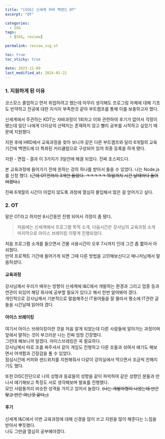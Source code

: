 ```yaml
---
title: "[SSG] 신세계 자바 백엔드 OT"
excerpt: "OT"

categories:
  - SSG
tags:
  - [SSG, review]

permalink: review_ssg_ot

toc: true
toc_sticky: true

date: 2023-12-09
last_modified_at: 2024-01-21
---
```

### 1. 지원하게 된 이유

코스모스 졸업하고 먼저 취업하려고 했는데 아무리 생각해도 프로그링 자체에 대해 기초도 빈약하고 전공에 대한 지식이 부족한것 같아 부트캠프를 통해 이를 보충하고자 했다.


신세계에서 주관하는 KDT는 자바과정이 1회차고 이와 관련하여 후기가 없어서 걱정이 됐는데 일단 나에게 더이상의 선택지는 존재하지 않고 빨리 공부를 시작하고 싶었기 때문에 지원했다.

지원 후에 HRD에서 교육과정을 찾아 보니까 같은 다른 부트캠프와 달리 6개월의 교육기간에 백엔드에 더 특화된 커리큘럼으로 구성되어 있어 최종 등록을 하게 됐다.

지원 - 면접 - 결과 이 3가지가 3일안에 해결 되었다. 진짜 초스피드다.

본 교육과정에 들어가기 전에 원하는 강의 하나를 받아서 들을 수 있었다.
나는 Node.js를 신청 했다. ~~(근데 OT전까지 3개만 들었다. ㅋㅋㅋㅋㅋ 15일까지 시간 날때마다 들어야겠다.)~~

진짜 6개월의 시간이 아깝지 않도록 과정에 열심히 몰입해서 많은 걸 얻어가고 싶다.



### 2. OT
말은 OT라고 하지만 8시간동안 진행 되어서 걱정이 좀 됐다.

> 처음에는 신세계에서 프로그램 목적 소개, 다음시간은 강사님의 교육과정 소개 마지막으로 아이스 브레이킹 이렇게 진행되었다.

처음  프로그램 소개를 들으면서 건물 사용시간이 오후 7시까지 인데 그건 좀 짧아서 아쉬웠다.<br>
만약 프로젝트 기간에 들어가게 되면 그때 다른 방법을 고민해보신다고 매니저님께서 말씀하셨다.

#### 교육과정

강사님께서 우리가 배우는 방향이 신세계에 I&C에서 개발하는 환경과 그리고 업종 등과 연관이 되있어 해당 회사에 공부할 필요가 있다고 해서 한번 알아봐야 겠다.<br>
개인적으로 강사님께서 기본적으로 말씀해주신 IT용어들을 잘 몰라서 평소에 IT관련 글들을 시간날때 읽어야 겠다.

#### 아이스 브레이킹
여기서 아이스 브레이킹이란 것을 처음 알게 되었는데 다른 사람들에 알아가는 과정이며 앞에서 말하는 것이 부끄러운 나는 진짜 엄청 긴장했다.<br>
그런데 해보니까 알겠다. 아이스브레킹은 꼭 필요하다.<br>
강사님께서 따로 조를 짜주셔서 같이 게임도 진행하고 다른 조들과 섞여서 얘기도 해보면서 어색함과 긴장감을 풀 수 있었다.<br>
점심시간에 커피와 샌드위치를 지원해줘서 다같이 강의실에서 먹으면서 조금씩 친해지기도 했다.

또한 DISC진단으로 나의 성형과 동료들의 성향을 같이 파악하여 같은 성향인 분들과 만나서 얘기해보고 특징도 서로 생각해보며 발표를 진행했다.<br>
모인 사람들끼리 비슷한 성격을 가지고 있어서 놀랐다.
~~(나는 개발자형이 나왔는데 반은 맞고 반은 아닌것 같다;;)~~

#### 후기
신세계 I&C에서 이번 교육과정에 대해 신경을 많이 쓰고 지원을 많이 해준다는 느낌을 받아서 뿌듯했다.<br>
나도 그만큼 열심히 공부해야겠다.
